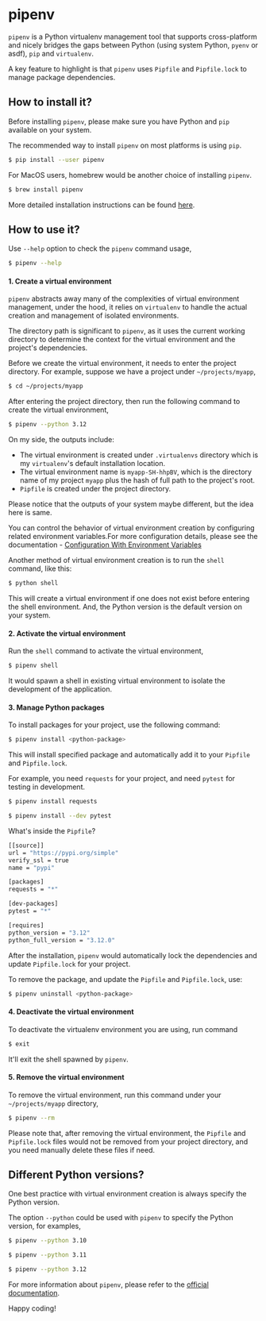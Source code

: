 # pipenv

`pipenv` is a Python virtualenv management tool that supports cross-platform and nicely bridges the gaps between Python (using system Python, `pyenv` or asdf), `pip` and `virtualenv`.

A key feature to highlight is that `pipenv` uses `Pipfile` and `Pipfile.lock` to manage package dependencies.

## How to install it?

Before installing `pipenv`, please make sure you have Python and `pip` available on your system.

The recommended way to install `pipenv` on most platforms is using `pip`.

```bash
$ pip install --user pipenv
```

For MacOS users, homebrew would be another choice of installing `pipenv`.

```bash
$ brew install pipenv
```

More detailed installation instructions can be found [here](https://pipenv.pypa.io/en/latest/installation.html).

## How to use it?

Use `--help` option to check the `pipenv` command usage,

```bash
$ pipenv --help
```

#### 1. Create a virtual environment

`pipenv` abstracts away many of the complexities of virtual environment management, under the hood, it relies on `virtualenv` 
to handle the actual creation and management of isolated environments.

The directory path is significant to `pipenv`, as it uses the current working directory to determine the context for the virtual environment and the project's dependencies.

Before we create the virtual environment, it needs to enter the project directory. For example, suppose we have a project under `~/projects/myapp`,

```bash
$ cd ~/projects/myapp
```

After entering the project directory, then run the following command to create the virtual environment,

```bash
$ pipenv --python 3.12
```

On my side, the outputs include:
* The virtual environment is created under `.virtualenvs` directory which is my `virtualenv`'s default installation location.
* The virtual environment name is `myapp-SH-hhpBV`, which is the directory name of my project `myapp` plus the hash of full path to the project's root.
* `Pipfile` is created under the project directory.

Please notice that the outputs of your system maybe different, but the idea here is same.

You can control the behavior of virtual environment creation by configuring related environment variables.For more configuration details, please see the documentation - [Configuration With Environment Variables](https://docs.pipenv.org/advanced/#configuration-with-environment-variables)

Another method of virtual environment creation is to run the `shell` command, like this:

```bash
$ python shell
```

This will create a virtual environment if one does not exist before entering the shell environment. And, the Python version is the default version on your system.


#### 2. Activate the virtual environment
Run the `shell` command to activate the virtual environment,

```bash
$ pipenv shell
```

It would spawn a shell in existing virtual environment to isolate the development of the application.


#### 3. Manage Python packages

To install packages for your project, use the following command:

```bash
$ pipenv install <python-package>
```

This will install specified package and automatically add it to your `Pipfile` and `Pipfile.lock`.

For example, you need `requests` for your project, and need `pytest` for testing in development.

```bash
$ pipenv install requests

$ pipenv install --dev pytest
```

What's inside the `Pipfile`?

```bash
[[source]]
url = "https://pypi.org/simple"
verify_ssl = true
name = "pypi"

[packages]
requests = "*"

[dev-packages]
pytest = "*"

[requires]
python_version = "3.12"
python_full_version = "3.12.0"
```

After the installation, `pipenv` would automatically lock the dependencies and update `Pipfile.lock` for your project.

To remove the package, and update the `Pipfile` and `Pipfile.lock`, use:

```bash
$ pipenv uninstall <python-package>
```

#### 4. Deactivate the virtual environment

To deactivate the virtualenv environment you are using, run command

```bash
$ exit
```

It'll exit the shell spawned by `pipenv`.

#### 5. Remove the virtual environment

To remove the virtual environment, run this command under your `~/projects/myapp` directory,

```bash
$ pipenv --rm
```

Please note that, after removing the virtual environment, the `Pipfile` and `Pipfile.lock` files would not 
be removed from your project directory, and you need manually delete these files if need.

## Different Python versions?

One best practice with virtual environment creation is always specify the Python version.

The option `--python` could be used with `pipenv` to specify the Python version, for examples,

```bash
$ pipenv --python 3.10
```

```bash
$ pipenv --python 3.11
```

```bash
$ pipenv --python 3.12
```

For more information about `pipenv`, please refer to the [official documentation](https://pipenv.pypa.io/en/latest/).

Happy coding!
